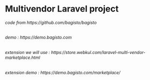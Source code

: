 <h1>Multivendor Laravel project</h1>
<h6>code from https://github.com/bagisto/bagisto</h6>
<h6>demo : https://demo.bagisto.com</h6>
<h6>extension we will use : https://store.webkul.com/laravel-multi-vendor-marketplace.html</h6>
<h6>extension demo : https://demo.bagisto.com/marketplace/</h6>
